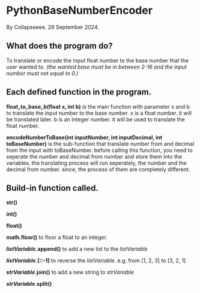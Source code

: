 ﻿# PythonBaseNumberEncoder
By Collapseeee. 29 September 2024.

## What does the program do?
To translate or encode the input float number to the base number that the user wanted to.
_(the wanted base must be in between 2-16 and the input number must not equal to 0.)_

## Each defined function in the program.
**float_to_base_b(float x, int b)**
is the main function with parameter x and b to translate the input number to the base number.
x is a float number. it will be translated later.
b is an integer number. it will be used to translate the float number.

**encodeNumberToBase(int inputNumber, int inputDecimal, int toBaseNumber)**
is the sub-function that translate number from and decimal from the input with toBaseNumber.
before calling this function, you need to seperate the number and decimal from number and store them into the variables.
the translating process will run seperately, the number and the decimal from number. since, the process of them are completely different.

## Build-in function called.
**str()**

**int()**

**float()**

**math.floor()** to floor a float to an integer.

**_listVariable_.append()** to add a new list to the _listVariable_

**_listVariable_.[::-1]** to reverse the _listVariable_. e.g. from [1, 2, 3] to [3, 2, 1]

**_strVariable_.join()** to add a new string to _strVariable_

**_strVariable_.split()**



